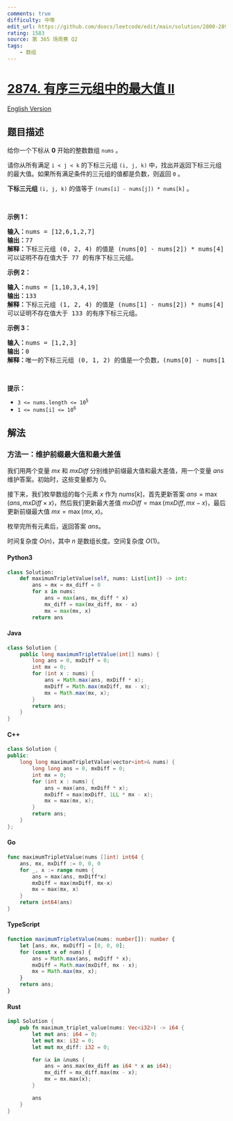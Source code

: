 ```yaml
---
comments: true
difficulty: 中等
edit_url: https://github.com/doocs/leetcode/edit/main/solution/2800-2899/2874.Maximum%20Value%20of%20an%20Ordered%20Triplet%20II/README.md
rating: 1583
source: 第 365 场周赛 Q2
tags:
    - 数组
---
```


<!-- problem:start -->

# [2874. 有序三元组中的最大值 II](https://leetcode.cn/problems/maximum-value-of-an-ordered-triplet-ii)

[English Version](/solution/2800-2899/2874.Maximum%20Value%20of%20an%20Ordered%20Triplet%20II/README_EN.md)

## 题目描述

<!-- description:start -->

<p>给你一个下标从 <strong>0</strong> 开始的整数数组 <code>nums</code> 。</p>

<p>请你从所有满足&nbsp;<code>i &lt; j &lt; k</code> 的下标三元组 <code>(i, j, k)</code> 中，找出并返回下标三元组的最大值。如果所有满足条件的三元组的值都是负数，则返回 <code>0</code> 。</p>

<p><strong>下标三元组</strong> <code>(i, j, k)</code> 的值等于 <code>(nums[i] - nums[j]) * nums[k]</code> 。</p>

<p>&nbsp;</p>

<p><strong class="example">示例 1：</strong></p>

<pre>
<strong>输入：</strong>nums = [12,6,1,2,7]
<strong>输出：</strong>77
<strong>解释：</strong>下标三元组 (0, 2, 4) 的值是 (nums[0] - nums[2]) * nums[4] = 77 。
可以证明不存在值大于 77 的有序下标三元组。
</pre>

<p><strong class="example">示例 2：</strong></p>

<pre>
<strong>输入：</strong>nums = [1,10,3,4,19]
<strong>输出：</strong>133
<strong>解释：</strong>下标三元组 (1, 2, 4) 的值是 (nums[1] - nums[2]) * nums[4] = 133 。
可以证明不存在值大于 133 的有序下标三元组。
</pre>

<p><strong class="example">示例 3：</strong></p>

<pre>
<strong>输入：</strong>nums = [1,2,3]
<strong>输出：</strong>0
<strong>解释：</strong>唯一的下标三元组 (0, 1, 2) 的值是一个负数，(nums[0] - nums[1]) * nums[2] = -3 。因此，答案是 0 。
</pre>

<p>&nbsp;</p>

<p><strong>提示：</strong></p>

<ul>
	<li><code>3 &lt;= nums.length &lt;= 10<sup>5</sup></code></li>
	<li><code>1 &lt;= nums[i] &lt;= 10<sup>6</sup></code></li>
</ul>

<!-- description:end -->

## 解法

<!-- solution:start -->

### 方法一：维护前缀最大值和最大差值

我们用两个变量 $\textit{mx}$ 和 $\textit{mxDiff}$ 分别维护前缀最大值和最大差值，用一个变量 $\textit{ans}$ 维护答案。初始时，这些变量都为 $0$。

接下来，我们枚举数组的每个元素 $x$ 作为 $\textit{nums}[k]$，首先更新答案 $\textit{ans} = \max(\textit{ans}, \textit{mxDiff} \times x)$，然后我们更新最大差值 $\textit{mxDiff} = \max(\textit{mxDiff}, \textit{mx} - x)$，最后更新前缀最大值 $\textit{mx} = \max(\textit{mx}, x)$。

枚举完所有元素后，返回答案 $\textit{ans}$。

时间复杂度 $O(n)$，其中 $n$ 是数组长度。空间复杂度 $O(1)$。

<!-- tabs:start -->

#### Python3

```python
class Solution:
    def maximumTripletValue(self, nums: List[int]) -> int:
        ans = mx = mx_diff = 0
        for x in nums:
            ans = max(ans, mx_diff * x)
            mx_diff = max(mx_diff, mx - x)
            mx = max(mx, x)
        return ans
```

#### Java

```java
class Solution {
    public long maximumTripletValue(int[] nums) {
        long ans = 0, mxDiff = 0;
        int mx = 0;
        for (int x : nums) {
            ans = Math.max(ans, mxDiff * x);
            mxDiff = Math.max(mxDiff, mx - x);
            mx = Math.max(mx, x);
        }
        return ans;
    }
}
```

#### C++

```cpp
class Solution {
public:
    long long maximumTripletValue(vector<int>& nums) {
        long long ans = 0, mxDiff = 0;
        int mx = 0;
        for (int x : nums) {
            ans = max(ans, mxDiff * x);
            mxDiff = max(mxDiff, 1LL * mx - x);
            mx = max(mx, x);
        }
        return ans;
    }
};
```

#### Go

```go
func maximumTripletValue(nums []int) int64 {
	ans, mx, mxDiff := 0, 0, 0
	for _, x := range nums {
		ans = max(ans, mxDiff*x)
		mxDiff = max(mxDiff, mx-x)
		mx = max(mx, x)
	}
	return int64(ans)
}
```

#### TypeScript

```ts
function maximumTripletValue(nums: number[]): number {
    let [ans, mx, mxDiff] = [0, 0, 0];
    for (const x of nums) {
        ans = Math.max(ans, mxDiff * x);
        mxDiff = Math.max(mxDiff, mx - x);
        mx = Math.max(mx, x);
    }
    return ans;
}
```

#### Rust

```rust
impl Solution {
    pub fn maximum_triplet_value(nums: Vec<i32>) -> i64 {
        let mut ans: i64 = 0;
        let mut mx: i32 = 0;
        let mut mx_diff: i32 = 0;

        for &x in &nums {
            ans = ans.max(mx_diff as i64 * x as i64);
            mx_diff = mx_diff.max(mx - x);
            mx = mx.max(x);
        }

        ans
    }
}
```

<!-- tabs:end -->

<!-- solution:end -->

<!-- problem:end -->
